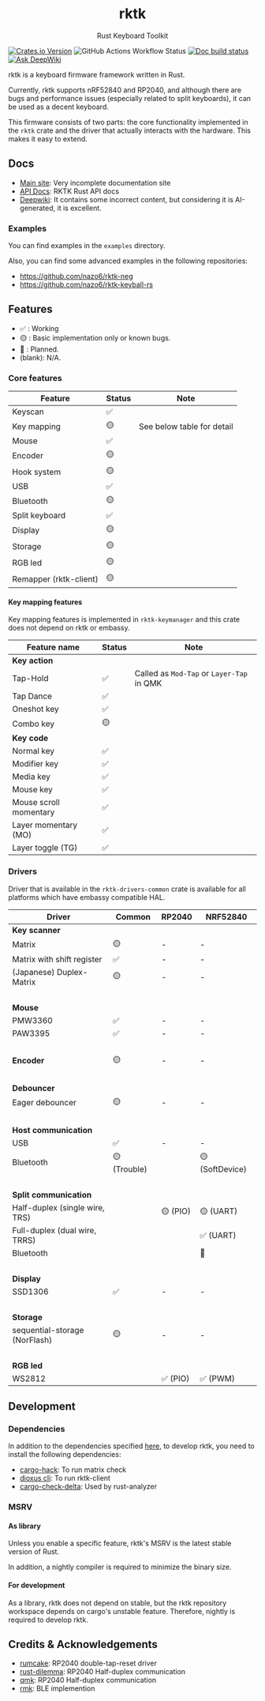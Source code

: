 <h1 align="center">rktk</h1>
<p align="center">Rust Keyboard Toolkit</p>

[![Crates.io Version](https://img.shields.io/crates/v/rktk)](https://crates.io/crates/rktk)
![GitHub Actions Workflow Status](https://img.shields.io/github/actions/workflow/status/nazo6/rktk/lib.yml)
[![Doc build status](https://img.shields.io/github/actions/workflow/status/nazo6/rktk/doc.yml?label=doc)](https://rktk-docs.nazo6.dev)
[![Ask DeepWiki](https://deepwiki.com/badge.svg)](https://deepwiki.com/nazo6/rktk)

rktk is a keyboard firmware framework written in Rust.

Currently, rktk supports nRF52840 and RP2040, and although there are bugs and
performance issues (especially related to split keyboards), it can be used as a
decent keyboard.

This firmware consists of two parts: the core functionality implemented in the
`rktk` crate and the driver that actually interacts with the hardware. This
makes it easy to extend.

## Docs

- [Main site](https://rktk.nazo6.dev/): Very incomplete documentation site
- [API Docs](https://rktk-docs.nazo6.dev/): RKTK Rust API docs
- [Deepwiki](https://deepwiki.com/nazo6/rktk): It contains some incorrect
  content, but considering it is AI-generated, it is excellent.

### Examples

You can find examples in the `examples` directory.

Also, you can find some advanced examples in the following repositories:

- https://github.com/nazo6/rktk-neg
- https://github.com/nazo6/rktk-keyball-rs

## Features

- ✅ : Working
- 🟡 : Basic implementation only or known bugs.
- 🔴 : Planned.
- (blank): N/A.

### Core features

| Feature                | Status | Note                       |
| ---------------------- | ------ | -------------------------- |
| Keyscan                | ✅     |                            |
| Key mapping            | 🟡     | See below table for detail |
| Mouse                  | ✅     |                            |
| Encoder                | 🟡     |                            |
| Hook system            | 🟡     |                            |
| USB                    | ✅     |                            |
| Bluetooth              | 🟡     |                            |
| Split keyboard         | ✅     |                            |
| Display                | 🟡     |                            |
| Storage                | 🟡     |                            |
| RGB led                | 🟡     |                            |
| Remapper (rktk-client) | 🟡     |                            |

#### Key mapping features

Key mapping features is implemented in `rktk-keymanager` and this crate does not
depend on rktk or embassy.

| Feature name           | Status | Note                                      |
| ---------------------- | ------ | ----------------------------------------- |
| **Key action**         |        |                                           |
| Tap-Hold               | ✅     | Called as `Mod-Tap` or `Layer-Tap` in QMK |
| Tap Dance              | ✅     |                                           |
| Oneshot key            | ✅     |                                           |
| Combo key              | 🟡     |                                           |
| **Key code**           |        |                                           |
| Normal key             | ✅     |                                           |
| Modifier key           | ✅     |                                           |
| Media key              | ✅     |                                           |
| Mouse key              | ✅     |                                           |
| Mouse scroll momentary | ✅     |                                           |
| Layer momentary (MO)   | ✅     |                                           |
| Layer toggle (TG)      | ✅     |                                           |

### Drivers

Driver that is available in the `rktk-drivers-common` crate is available for all
platforms which have embassy compatible HAL.

| Driver                         | Common       | RP2040   | NRF52840        |
| ------------------------------ | ------------ | -------- | --------------- |
| **Key scanner**                |              |          |                 |
| Matrix                         | 🟡           | -        | -               |
| Matrix with shift register     | ✅           | -        | -               |
| (Japanese) Duplex-Matrix       | 🟡           | -        | -               |
| &nbsp;                         |              |          |                 |
| **Mouse**                      |              |          |                 |
| PMW3360                        | ✅           | -        | -               |
| PAW3395                        | ✅           | -        | -               |
| &nbsp;                         |              |          |                 |
| **Encoder**                    | 🟡           | -        | -               |
| &nbsp;                         |              |          |                 |
| **Debouncer**                  |              |          |                 |
| Eager debouncer                | 🟡           | -        | -               |
| &nbsp;                         |              |          |                 |
| **Host communication**         |              |          |                 |
| USB                            | ✅           | -        | -               |
| Bluetooth                      | 🟡 (Trouble) |          | 🟡 (SoftDevice) |
| &nbsp;                         |              |          |                 |
| **Split communication**        |              |          |                 |
| Half-duplex (single wire, TRS) |              | 🟡 (PIO) | 🟡 (UART)       |
| Full-duplex (dual wire, TRRS)  |              |          | ✅ (UART)       |
| Bluetooth                      |              |          | 🔴              |
| &nbsp;                         |              |          |                 |
| **Display**                    |              |          |                 |
| SSD1306                        | ✅           | -        | -               |
| &nbsp;                         |              |          |                 |
| **Storage**                    |              |          |                 |
| sequential-storage (NorFlash)  | 🟡           | -        | -               |
| &nbsp;                         |              |          |                 |
| **RGB led**                    |              |          |                 |
| WS2812                         |              | ✅ (PIO) | ✅ (PWM)        |

## Development

### Dependencies

In addition to the dependencies specified [here](https://rktk.nazo6.dev/docs),
to develop rktk, you need to install the following dependencies:

- [cargo-hack](https://github.com/taiki-e/cargo-hack): To run matrix check
- [dioxus cli](https://crates.io/crates/dioxus-cli): To run rktk-client
- [cargo-check-delta](https://github.com/nazo6/cargo-check-delta): Used by
  rust-analyzer

### MSRV

#### As library

Unless you enable a specific feature, rktk's MSRV is the latest stable version
of Rust.

In addition, a nightly compiler is required to minimize the binary size.

#### For development

As a library, rktk does not depend on stable, but the rktk repository workspace
depends on cargo's unstable feature. Therefore, nightly is required to develop
rktk.

## Credits & Acknowledgements

- [rumcake](https://github.com/Univa/rumcake): RP2040 double-tap-reset driver
- [rust-dilemma](https://github.com/simmsb/rusty-dilemma): RP2040 Half-duplex
  communication
- [qmk](https://github.com/qmk/qmk_firmware): RP2040 Half-duplex communication
- [rmk](https://github.com/HaoboGu/rmk): BLE implemention
